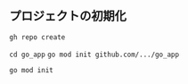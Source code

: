 ## プロジェクトの初期化

`gh repo create`

`cd go_app`
`go mod init github.com/.../go_app`

<!-- $GOPATH/srcディレクトリ配下で実行する場合↓でOK -->
`go mod init`
<!-- `ghq`コマンド -->
